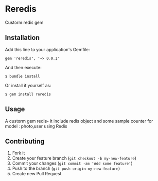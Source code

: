 # Reredis

Custorm redis gem

## Installation

Add this line to your application's Gemfile:

    gem 'reredis', '~> 0.0.1'

And then execute:

    $ bundle install

Or install it yourself as:

    $ gem install reredis

## Usage
  A custorm gem redis- it include redis object and some sample counter for model : photo,user using Redis

## Contributing

1. Fork it
2. Create your feature branch (`git checkout -b my-new-feature`)
3. Commit your changes (`git commit -am 'Add some feature'`)
4. Push to the branch (`git push origin my-new-feature`)
5. Create new Pull Request
